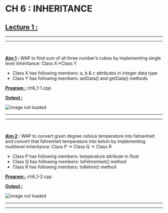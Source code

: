CH 6 : INHERITANCE
=========================

## **<u>Lecture 1 :**</u>
***
*** 
<br>

**<u>Aim 1</u> :** WAP to find sum of all three number’s cubes by
implementing single level inheritance: Class X->Class Y
- Class X has following members: a, b & c attributes in
integer data type
- Class Y has following members: setData() and
getData() methods

**<u>Program :</u>** ch6_1-1.cpp

**<u>Output :</u>**

![image not loaded]()

***
***
<br>

**<u>Aim 2</u> :** WAP to convert given degree celsius temperature into
fahrenheit and convert that fahrenheit temperature
into kelvin by implementing multilevel inheritance:
Class P -> Class Q -> Class R
- Class P has following members: temperature
attribute in float
- Class Q has following members: toFehrenheit()
method
- Class R has following members: toKelvin() method 

**<u>Program :</u>** ch6_1-2.cpp

**<u>Output :</u>**

![image not loaded]()

***
***